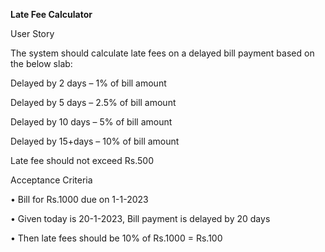 <b>Late Fee Calculator</b>

User Story

The system should calculate late fees on a delayed bill payment based on the below slab:

Delayed by 2 days – 1% of bill amount

Delayed by 5 days – 2.5% of bill amount

Delayed by 10 days – 5% of bill amount

Delayed by 15+days – 10% of bill amount

Late fee should not exceed Rs.500

Acceptance Criteria

•	Bill for Rs.1000 due on 1-1-2023

•	Given today is 20-1-2023, Bill payment is delayed by 20 days

•	Then late fees should be 10% of Rs.1000 = Rs.100


